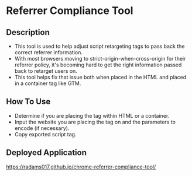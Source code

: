 # Referrer Compliance Tool

## Description
- This tool is used to help adjust script retargeting tags to pass back the correct referrer information. 
- With most browsers moving to strict-origin-when-cross-origin for their referrer policy, it's becoming hard to get the right information passed back to retarget users on. 
- This tool helps fix that issue both when placed in the HTML and placed in a container tag like GTM. 

## How To Use
- Determine if you are placing the tag within HTML or a container. 
- Input the website you are placing the tag on and the parameters to encode (if necessary).
- Copy exported script tag. 

## Deployed Application
https://radams017.github.io/chrome-referrer-compliance-tool/

